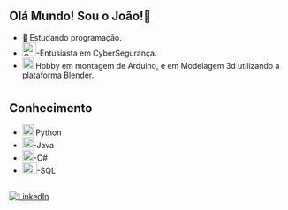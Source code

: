 
## Olá Mundo! Sou o João!🖖
- 🌱 Estudando programação.
- <a href="https://www.flaticon.com/free-icons/cybersecurity-monitoring" target="_blank">
  <img src="https://cdn-icons-png.flaticon.com/128/9305/9305711.png" width="25" height="25" alt="Cybersecurity Monitoring Icon"/></a>-Entusiasta em CyberSegurança.
- <img src="https://cdn-icons-png.flaticon.com/128/5921/5921800.png" width="20" height="20"/></a> Hobby em montagem de Arduino, e em Modelagem 3d utilizando a plataforma Blender.
#
## Conhecimento
- <a href="https://www.flaticon.com/free-icons/python" target="_blank"><img src="https://cdn-icons-png.flaticon.com/128/5968/5968350.png" width="20" height="20" alt="Python Icon"/></a> Python
- <a href="https://www.flaticon.com/free-icons/java" target="_blank"><img src="https://cdn-icons-png.flaticon.com/128/226/226777.png" width="20" height="20" alt="Java Icon"/></a>-Java
- <a href="https://www.flaticon.com/free-icons/c-sharp" target="_blank"><img src="https://cdn-icons-png.flaticon.com/128/6132/6132222.png" width="20" height="20" alt="C# Icon"/></a>-C#
- <img width="26px" src="https://upload.wikimedia.org/wikipedia/commons/8/87/Sql_data_base_with_logo.png" width="20" height="20">-SQL
##
[![LinkedIn](https://img.shields.io/badge/LinkedIn-0A66C2?style=for-the-badge&logo=linkedin&logoColor=white)](https://www.linkedin.com/in/joão-carlos-847a0b1a8/)


          
          
  
